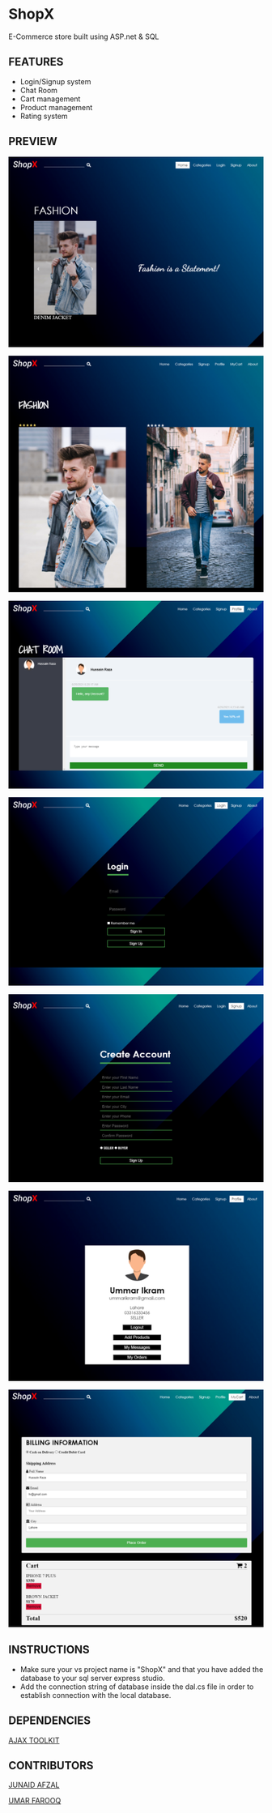 # ShopX

E-Commerce store built using ASP.net &amp; SQL

## FEATURES

* Login/Signup system
* Chat Room
* Cart management
* Product management
* Rating system

## PREVIEW

![Image of Home](https://github.com/ummarikram/ShopX/blob/main/Pictures/Home.png)

![Image of Categories](https://github.com/ummarikram/ShopX/blob/main/Pictures/Categories.png)

![Image of Chat](https://github.com/ummarikram/ShopX/blob/main/Pictures/Chat.png)

![Image of Login](https://github.com/ummarikram/ShopX/blob/main/Pictures/Login.png)

![Image of Signup](https://github.com/ummarikram/ShopX/blob/main/Pictures/Signup.png)

![Image of Profile](https://github.com/ummarikram/ShopX/blob/main/Pictures/Profile.png)

![Image of Cart](https://github.com/ummarikram/ShopX/blob/main/Pictures/Cart.png)

## INSTRUCTIONS

* Make sure your vs project name is "ShopX" and that you have added the database to your sql server express studio.
* Add the connection string of database inside the dal.cs file in order to establish connection with the local database.

## DEPENDENCIES

[AJAX TOOLKIT](https://www.devexpress.com/products/ajax-control-toolkit)

## CONTRIBUTORS

[JUNAID AFZAL](https://github.com/MuhammadJunaidAfzal)

[UMAR FAROOQ](https://github.com/Um827)
